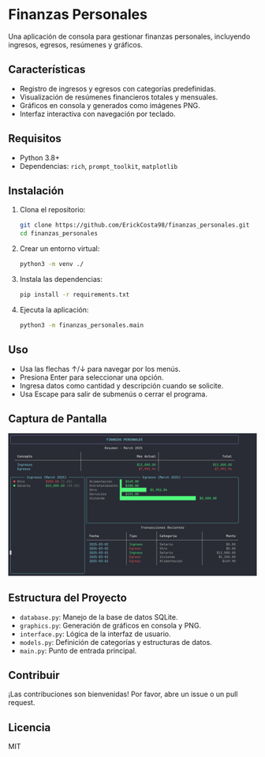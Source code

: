 # Finanzas Personales

Una aplicación de consola para gestionar finanzas personales, incluyendo ingresos, egresos, resúmenes y gráficos.

## Características

- Registro de ingresos y egresos con categorías predefinidas.
- Visualización de resúmenes financieros totales y mensuales.
- Gráficos en consola y generados como imágenes PNG.
- Interfaz interactiva con navegación por teclado.

## Requisitos

- Python 3.8+
- Dependencias: `rich`, `prompt_toolkit`, `matplotlib`

## Instalación

1. Clona el repositorio:

   ```bash
   git clone https://github.com/ErickCosta98/finanzas_personales.git
   cd finanzas_personales
   ```

2. Crear un entorno virtual:
   ```bash
   python3 -m venv ./
   ```

3. Instala las dependencias:

   ```bash
   pip install -r requirements.txt
   ```

4. Ejecuta la aplicación:

   ```bash
   python3 -m finanzas_personales.main
   ```

## Uso

- Usa las flechas ↑/↓ para navegar por los menús.
- Presiona Enter para seleccionar una opción.
- Ingresa datos como cantidad y descripción cuando se solicite.
- Usa Escape para salir de submenús o cerrar el programa.

## Captura de Pantalla

![Menú Principal](menu_principal.png)

## Estructura del Proyecto

- `database.py`: Manejo de la base de datos SQLite.
- `graphics.py`: Generación de gráficos en consola y PNG.
- `interface.py`: Lógica de la interfaz de usuario.
- `models.py`: Definición de categorías y estructuras de datos.
- `main.py`: Punto de entrada principal.

## Contribuir
¡Las contribuciones son bienvenidas! Por favor, abre un issue o un pull request.

## Licencia

MIT
